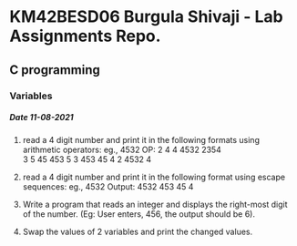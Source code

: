 # KM42BESD06 Burgula Shivaji  - Lab Assignments Repo.

## C programming 

### Variables

##### Date 11-08-2021


1)  read a 4 digit number and print it in the following formats using arithmetic operators:
        eg., 4532
        OP:
        2           4                         4                                      4532                  2354                
        3           5                         45                                    453
        5           3                         453                                  45
        4           2                         4532                                4

2)  read a 4 digit number and print it in the following format using escape sequences:
        eg., 4532
        Output:
        4532
        453
        45
        4

3)  Write a program that reads an integer and displays the right-most digit of the number.
        (Eg: User enters, 456, the output should be 6).

4)  Swap the values of 2 variables and print the changed values.